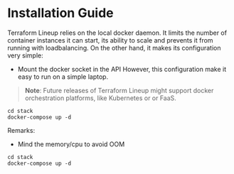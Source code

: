 # Installation Guide

Terraform Lineup relies on the local docker daemon. It limits the number of
container instances it can start, its ability to scale and prevents it from 
running with loadbalancing. On the other hand, it makes its configuration
very simple:

- Mount the docker socket in the API 
However, this configuration make it easy to run on
a simple laptop.

> **Note**: Future releases of Terraform Lineup might support docker
  orchestration platforms, like Kubernetes or or FaaS. 

```shell
cd stack
docker-compose up -d
```

Remarks:
- Mind the memory/cpu to avoid OOM


```
cd stack
docker-compose up -d
```
